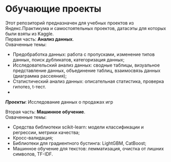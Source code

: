 # Обучающие проекты
Этот репозиторий предназначен для учебных проектов из Яндекс.Практикума и самостоятельных проектов, датасэты для которых были взяты из Kaggle.<br>
Первая часть: **Анализ данных**.<br>
Охваченные темы:
- Предобработка данных: работа с пропусками, изменение типов данных, поиск дубликатов, категоризация данных;
- Исследовательский анализ данных: сводные таблицы, визуальное представление данных, объединение таблиц, взаимосвязь данных (диаграмма рассеяния);
- Статистический анализ данных: описательная статистика, проверка гипотез, t-тест.<br>
- 
***Проекты***:
Исследование данных о продажах игр


Вторая часть: **Машинное обучение**.<br>
Охваченные темы:
- Средства библиотеки scikit-learn: модели классификации и регрессии, метрики качества;
- Кросс-валидация;
- Библиотеки для градиентного бустинга: LightGBM, CatBoost;
- Машинное обучение для текстов: лемматизация, очистка от лишних символов, TF-IDF.

